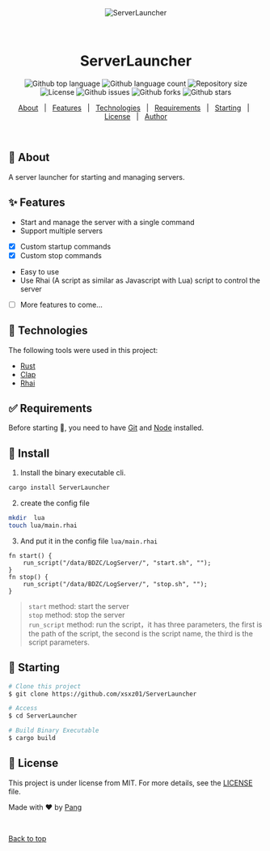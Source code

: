 <div align="center" id="top"> 
  <img src="./.github/app.gif" alt="ServerLauncher" />

  &#xa0;

  <!-- <a href="https://serverlauncher.netlify.app">Demo</a> -->
</div>

<h1 align="center">ServerLauncher</h1>

<p align="center">
  <img alt="Github top language" src="https://img.shields.io/github/languages/top/xsxz01/ServerLauncher?color=56BEB8">

  <img alt="Github language count" src="https://img.shields.io/github/languages/count/xsxz01/ServerLauncher?color=56BEB8">

  <img alt="Repository size" src="https://img.shields.io/github/repo-size/xsxz01/ServerLauncher?color=56BEB8">

  <img alt="License" src="https://img.shields.io/github/license/xsxz01/ServerLauncher?color=56BEB8">

  <img alt="Github issues" src="https://img.shields.io/github/issues/xsxz01/ServerLauncher?color=56BEB8" />

  <img alt="Github forks" src="https://img.shields.io/github/forks/xsxz01/ServerLauncher?color=56BEB8" />

  <img alt="Github stars" src="https://img.shields.io/github/stars/xsxz01/ServerLauncher?color=56BEB8" />
</p>

<!-- Status -->

<!-- <h4 align="center"> 
	🚧  ServerLauncher 🚀 Under construction...  🚧
</h4> 

<hr> -->

<p align="center">
  <a href="#dart-about">About</a> &#xa0; | &#xa0; 
  <a href="#sparkles-features">Features</a> &#xa0; | &#xa0;
  <a href="#rocket-technologies">Technologies</a> &#xa0; | &#xa0;
  <a href="#white_check_mark-requirements">Requirements</a> &#xa0; | &#xa0;
  <a href="#checkered_flag-starting">Starting</a> &#xa0; | &#xa0;
  <a href="#memo-license">License</a> &#xa0; | &#xa0;
  <a href="https://github.com/xsxz01" target="_blank">Author</a>
</p>

<br>

## :dart: About ##

A server launcher for starting and managing servers.

## :sparkles: Features ##

- Start and manage the server with a single command
- Support multiple servers
- [x] Custom startup commands
- [x] Custom stop commands
- Easy to use
- Use Rhai (A script as similar as Javascript with Lua) script to control the server
- [ ] More features to come...

## :rocket: Technologies ##

The following tools were used in this project:

- [Rust](https://www.rust-lang.org/)
- [Clap](https://github.com/clap-rs/clap)
- [Rhai](https://rhai.rs/)

## :white_check_mark: Requirements ##

Before starting :checkered_flag:, you need to have [Git](https://git-scm.com) and [Node](https://nodejs.org/en/) installed.

## :checkered_flag: Install ##

1. Install the binary executable cli.

```bash
cargo install ServerLauncher
```

2. create the config file
```bash
mkdir  lua
touch lua/main.rhai
```

3. And put it in the config file `lua/main.rhai`

```rhai
fn start() {
    run_script("/data/BDZC/LogServer/", "start.sh", "");
}
fn stop() {
    run_script("/data/BDZC/LogServer/", "stop.sh", "");
}
```

> `start` method: start the server  
> `stop` method: stop the server  
> `run_script` method: run the script，it has three parameters, the first is the path of the script, the second is the script name, the third is the script parameters.

## :checkered_flag: Starting ##

```bash
# Clone this project
$ git clone https://github.com/xsxz01/ServerLauncher

# Access
$ cd ServerLauncher

# Build Binary Executable
$ cargo build

```

## :memo: License ##

This project is under license from MIT. For more details, see the [LICENSE](LICENSE) file.


Made with :heart: by <a href="https://github.com/xsxz01" target="_blank">Pang</a>

&#xa0;

<a href="#top">Back to top</a>
